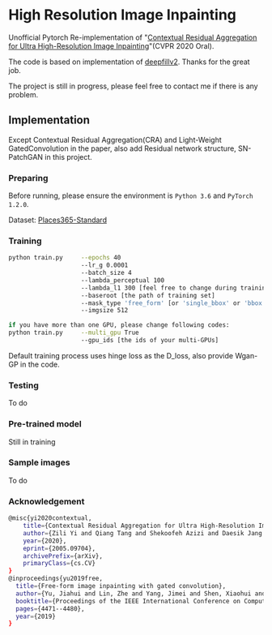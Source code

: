# High Resolution Image Inpainting 
Unofficial Pytorch Re-implementation of "<a href="https://arxiv.org/abs/2005.09704">Contextual Residual Aggregation for Ultra High-Resolution Image Inpainting</a>"(CVPR 2020 Oral).

The code is based on implementation of <a href="https://github.com/zhaoyuzhi/deepfillv2">deepfillv2</a>. Thanks for the great job.

The project is still in progress, please feel free to contact me if there is any problem.

## Implementation
Except Contextual Residual Aggregation(CRA) and Light-Weight GatedConvolution in the paper, also add Residual network structure, SN-PatchGAN in this project.
### Preparing
Before running, please ensure the environment is `Python 3.6` and `PyTorch 1.2.0`.

Dataset: <a href="http://places2.csail.mit.edu/download.html">Places365-Standard</a>

### Training
```bash
python train.py     --epochs 40
                    --lr_g 0.0001
                    --batch_size 4
                    --lambda_perceptual 100
                    --lambda_l1 300 [feel free to change during training]
                    --baseroot [the path of training set]
                    --mask_type 'free_form' [or 'single_bbox' or 'bbox']
                    --imgsize 512
```
```bash
if you have more than one GPU, please change following codes:
python train.py     --multi_gpu True
                    --gpu_ids [the ids of your multi-GPUs]
```
Default training process uses hinge loss as the D_loss, also provide Wgan-GP in the code.
### Testing
To do
### Pre-trained model
Still in training
### Sample images
To do
### Acknowledgement

```bash
@misc{yi2020contextual,
    title={Contextual Residual Aggregation for Ultra High-Resolution Image Inpainting},
    author={Zili Yi and Qiang Tang and Shekoofeh Azizi and Daesik Jang and Zhan Xu},
    year={2020},
    eprint={2005.09704},
    archivePrefix={arXiv},
    primaryClass={cs.CV}
}
@inproceedings{yu2019free,
  title={Free-form image inpainting with gated convolution},
  author={Yu, Jiahui and Lin, Zhe and Yang, Jimei and Shen, Xiaohui and Lu, Xin and Huang, Thomas S},
  booktitle={Proceedings of the IEEE International Conference on Computer Vision},
  pages={4471--4480},
  year={2019}
}
```
